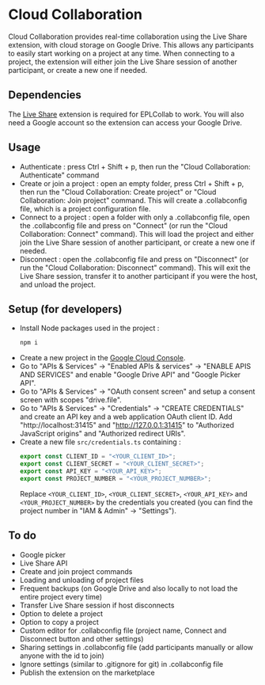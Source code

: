 # Cloud Collaboration

Cloud Collaboration provides real-time collaboration using the Live Share extension, with cloud storage on Google Drive.
This allows any participants to easily start working on a project at any time.
When connecting to a project, the extension will either join the Live Share session of another participant, or create a new one if needed.

## Dependencies
The [Live Share](https://marketplace.visualstudio.com/items?itemName=MS-vsliveshare.vsliveshare) extension is required for EPLCollab to work.
You will also need a Google account so the extension can access your Google Drive.

## Usage
- Authenticate : press Ctrl + Shift + p, then run the "Cloud Collaboration: Authenticate" command
- Create or join a project : open an empty folder, press Ctrl + Shift + p, then run the "Cloud Collaboration: Create project" or "Cloud Collaboration: Join project" command. This will create a .collabconfig file, which is a project configuration file.
- Connect to a project : open a folder with only a .collabconfig file, open the .collabconfig file and press on "Connect" (or run the "Cloud Collaboration: Connect" command). This will load the project and either join the Live Share session of another participant, or create a new one if needed.
- Disconnect : open the .collabconfig file and press on "Disconnect" (or run the "Cloud Collaboration: Disconnect" command). This will exit the Live Share session, transfer it to another participant if you were the host, and unload the project.


## Setup (for developers)
- Install Node packages used in the project : 
    ```bash
    npm i
    ```
- Create a new project in the [Google Cloud Console](https://console.cloud.google.com/projectcreate).
- Go to "APIs & Services" -> "Enabled APIs & services" -> "ENABLE APIS AND SERVICES" and enable "Google Drive API" and "Google Picker API".
- Go to "APIs & Services" -> "OAuth consent screen" and setup a consent screen with scopes "drive.file".
- Go to "APIs & Services" -> "Credentials" -> "CREATE CREDENTIALS" and create an API key and a web application OAuth client ID. Add "http://localhost:31415" and "http://127.0.0.1:31415" to "Authorized JavaScript origins" and "Authorized redirect URIs".
- Create a new file `src/credentials.ts` containing :
    ```ts
    export const CLIENT_ID = "<YOUR_CLIENT_ID>";
    export const CLIENT_SECRET = "<YOUR_CLIENT_SECRET>";
    export const API_KEY = "<YOUR_API_KEY>";
    export const PROJECT_NUMBER = "<YOUR_PROJECT_NUMBER>";
    ```
    Replace `<YOUR_CLIENT_ID>`, `<YOUR_CLIENT_SECRET>`, `<YOUR_API_KEY>` and `<YOUR_PROJECT_NUMBER>` by the credentials you created (you can find the project number in "IAM & Admin" -> "Settings").

## To do
- Google picker
- Live Share API
- Create and join project commands
- Loading and unloading of project files
- Frequent backups (on Google Drive and also locally to not load the entire project every time)
- Transfer Live Share session if host disconnects
- Option to delete a project
- Option to copy a project
- Custom editor for .collabconfig file (project name, Connect and Disconnect button and other settings)
- Sharing settings in .collabconfig file (add participants manually or allow anyone with the id to join)
- Ignore settings (similar to .gitignore for git) in .collabconfig file
- Publish the extension on the marketplace